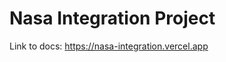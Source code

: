 # Nasa Integration Project

Link to docs: <a href="https://nasa-integration.vercel.app" target="_blank">https://nasa-integration.vercel.app</a>